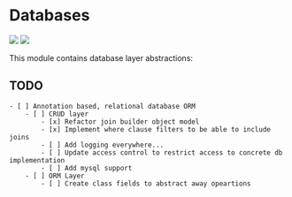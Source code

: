 #  Databases

![](https://forthebadge.com/images/badges/made-with-java.svg)
![](https://forthebadge.com/images/badges/built-with-love.svg)

This module contains database layer abstractions:

## TODO
    - [ ] Annotation based, relational database ORM
        - [ ] CRUD layer 
            - [x] Refactor join builder object model
            - [x] Implement where clause filters to be able to include joins
            - [ ] Add logging everywhere...
            - [ ] Update access control to restrict access to concrete db implementation
            - [ ] Add mysql support
        - [ ] ORM Layer
            - [ ] Create class fields to abstract away opeartions